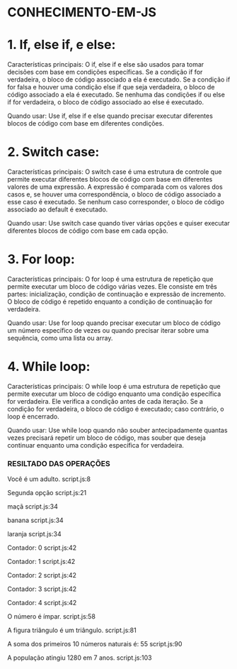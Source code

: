 # CONHECIMENTO-EM-JS
 
# 1. If, else if, e else:
Características principais: O if, else if e else são usados para tomar decisões com base em condições específicas. Se a condição if for verdadeira, o bloco de código associado a ela é executado. Se a condição if for falsa e houver uma condição else if que seja verdadeira, o bloco de código associado a ela é executado. Se nenhuma das condições if ou else if for verdadeira, o bloco de código associado ao else é executado.

Quando usar: Use if, else if e else quando precisar executar diferentes blocos de código com base em diferentes condições.

# 2. Switch case:
Características principais: O switch case é uma estrutura de controle que permite executar diferentes blocos de código com base em diferentes valores de uma expressão. A expressão é comparada com os valores dos casos e, se houver uma correspondência, o bloco de código associado a esse caso é executado. Se nenhum caso corresponder, o bloco de código associado ao default é executado.

Quando usar: Use switch case quando tiver várias opções e quiser executar diferentes blocos de código com base em cada opção.

# 3. For loop:
Características principais: O for loop é uma estrutura de repetição que permite executar um bloco de código várias vezes. Ele consiste em três partes: inicialização, condição de continuação e expressão de incremento. O bloco de código é repetido enquanto a condição de continuação for verdadeira.

Quando usar: Use for loop quando precisar executar um bloco de código um número específico de vezes ou quando precisar iterar sobre uma sequência, como uma lista ou array.

# 4. While loop:
Características principais: O while loop é uma estrutura de repetição que permite executar um bloco de código enquanto uma condição específica for verdadeira. Ele verifica a condição antes de cada iteração. Se a condição for verdadeira, o bloco de código é executado; caso contrário, o loop é encerrado.

Quando usar: Use while loop quando não souber antecipadamente quantas vezes precisará repetir um bloco de código, mas souber que deseja continuar enquanto uma condição específica for verdadeira.

### RESILTADO DAS OPERAÇÕES

Você é um adulto.
script.js:8

Segunda opção
script.js:21

maçã
script.js:34

banana
script.js:34

laranja
script.js:34

Contador: 0
script.js:42

Contador: 1
script.js:42

Contador: 2
script.js:42

Contador: 3
script.js:42

Contador: 4
script.js:42

O número é ímpar.
script.js:58

A figura triângulo é um triângulo.
script.js:81

A soma dos primeiros 10 números naturais é: 55
script.js:90

A população atingiu 1280 em 7 anos.
script.js:103